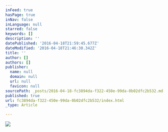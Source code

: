 ```yaml
---
inFeed: true
hasPage: true
inNav: false
inLanguage: null
starred: false
keywords: []
description: ''
datePublished: '2016-04-18T21:59:45.677Z'
dateModified: '2016-04-18T21:46:30.342Z'
title: ''
author: []
authors: []
publisher:
  name: null
  domain: null
  url: null
  favicon: null
sourcePath: _posts/2016-04-18-fc3894da-f322-450e-99da-0b02dfc2b532.md
published: true
url: fc3894da-f322-450e-99da-0b02dfc2b532/index.html
_type: Article

---
```

![](https://the-grid-user-content.s3-us-west-2.amazonaws.com/b64c75ff-8189-483b-b190-f08bbed7c08f.jpg)